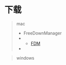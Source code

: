 # 下载



> mac
>
> - FreeDownManager
> - - [FDM](https://www.freedownloadmanager.org/)
> - 



> windows

